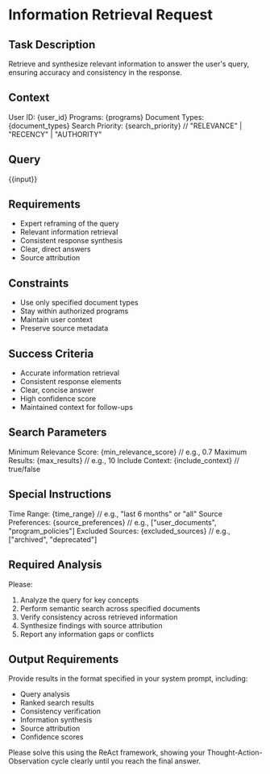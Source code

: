 # Information Retrieval Request

## Task Description
Retrieve and synthesize relevant information to answer the user's query, ensuring accuracy and consistency in the response.

## Context
User ID: {user_id}
Programs: {programs}
Document Types: {document_types}
Search Priority: {search_priority} // "RELEVANCE" | "RECENCY" | "AUTHORITY"

## Query
{{input}}

## Requirements
- Expert reframing of the query
- Relevant information retrieval
- Consistent response synthesis
- Clear, direct answers
- Source attribution

## Constraints
- Use only specified document types
- Stay within authorized programs
- Maintain user context
- Preserve source metadata

## Success Criteria
- Accurate information retrieval
- Consistent response elements
- Clear, concise answer
- High confidence score
- Maintained context for follow-ups

## Search Parameters
Minimum Relevance Score: {min_relevance_score} // e.g., 0.7
Maximum Results: {max_results} // e.g., 10
Include Context: {include_context} // true/false

## Special Instructions
Time Range: {time_range} // e.g., "last 6 months" or "all"
Source Preferences: {source_preferences} // e.g., ["user_documents", "program_policies"]
Excluded Sources: {excluded_sources} // e.g., ["archived", "deprecated"]

## Required Analysis
Please:
1. Analyze the query for key concepts
2. Perform semantic search across specified documents
3. Verify consistency across retrieved information
4. Synthesize findings with source attribution
5. Report any information gaps or conflicts

## Output Requirements
Provide results in the format specified in your system prompt, including:
- Query analysis
- Ranked search results
- Consistency verification
- Information synthesis
- Source attribution
- Confidence scores

Please solve this using the ReAct framework, showing your Thought-Action-Observation cycle clearly until you reach the final answer.